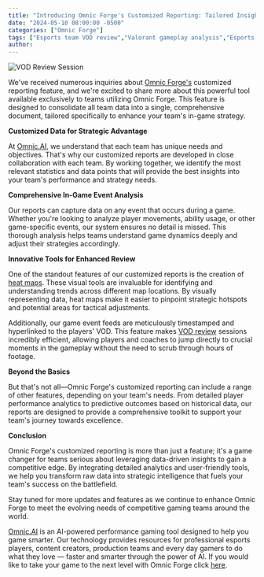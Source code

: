 ```yaml
---
title: "Introducing Omnic Forge's Customized Reporting: Tailored Insights for Your Team's Success"
date: "2024-05-10 08:00:00 -0500"
categories: ["Omnic Forge"]
tags: ["Esports team VOD review","Valorant gameplay analysis","Esports coaching strategies","Professional gaming tips Valorant","Esports training sessions","Valorant team tactics","Video game coaching","Esports performance improvement","Valorant pro gaming insights","Advanced esports training"]
author:
---
```


![VOD Review Session](/2024-05-10-Introducing-Omnic-Forge's-Customized-Reporting-Tailored-Insights-for-Your-Team's-Success.png)

We've received numerous inquiries about [Omnic Forge's](https://forge.omnic.ai/) customized reporting feature, and we're excited to share more about this powerful tool available exclusively to teams utilizing Omnic Forge. This feature is designed to consolidate all team data into a single, comprehensive document, tailored specifically to enhance your team's in-game strategy.

**Customized Data for Strategic Advantage**

At [Omnic.AI](https://www.omnic.ai/), we understand that each team has unique needs and objectives. That's why our customized reports are developed in close collaboration with each team. By working together, we identify the most relevant statistics and data points that will provide the best insights into your team's performance and strategy needs.

**Comprehensive In-Game Event Analysis**

Our reports can capture data on any event that occurs during a game. Whether you're looking to analyze player movements, ability usage, or other game-specific events, our system ensures no detail is missed. This thorough analysis helps teams understand game dynamics deeply and adjust their strategies accordingly.

**Innovative Tools for Enhanced Review**

One of the standout features of our customized reports is the creation of [heat maps](https://en.wikipedia.org/wiki/Heat_map). These visual tools are invaluable for identifying and understanding trends across different map locations. By visually representing data, heat maps make it easier to pinpoint strategic hotspots and potential areas for tactical adjustments.

Additionally, our game event feeds are meticulously timestamped and hyperlinked to the players' VOD. This feature makes [VOD review](https://www.vanta.gg/post/vod-reviews-what-are-they-and-why-should-you-do-them) sessions incredibly efficient, allowing players and coaches to jump directly to crucial moments in the gameplay without the need to scrub through hours of footage.

**Beyond the Basics**

But that's not all—Omnic Forge's customized reporting can include a range of other features, depending on your team's needs. From detailed player performance analytics to predictive outcomes based on historical data, our reports are designed to provide a comprehensive toolkit to support your team's journey towards excellence.

**Conclusion**

Omnic Forge's customized reporting is more than just a feature; it's a game changer for teams serious about leveraging data-driven insights to gain a competitive edge. By integrating detailed analytics and user-friendly tools, we help you transform raw data into strategic intelligence that fuels your team's success on the battlefield.

Stay tuned for more updates and features as we continue to enhance Omnic Forge to meet the evolving needs of competitive gaming teams around the world.


[Omnic.AI](https://www.omnic.ai/) is an AI-powered performance gaming tool designed to help you game smarter. Our technology provides resources for professional esports players, content creators, production teams and every day gamers to do what they love — faster and smarter through the power of AI. If you would like to take your game to the next level with Omnic Forge click [here](https://forge.omnic.ai/).